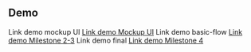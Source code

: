 ## Demo
Link demo mockup UI [Link demo Mockup UI](https://www.youtube.com/watch?v=QNAiGTlKqjc)
Link demo basic-flow [Link demo Milestone 2-3](https://www.youtube.com/watch?v=yfHLcu6kYHE)
Link demo final [Link demo Milestone 4](https://www.youtube.com/watch?v=ZbsMaPcD_xU)